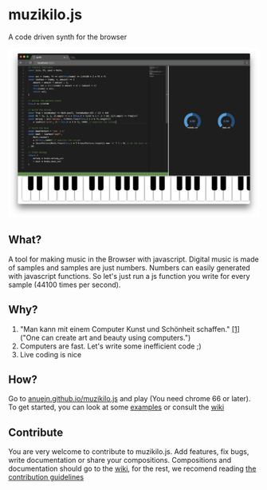 # muzikilo.js
A code driven synth for the browser

![screenshot](examples/screenshot.png)

## What?
A tool for making music in the Browser with javascript.
Digital music is made of samples and samples are just numbers. Numbers can easily generated with javascript functions. So let's just run a js function you write for every sample (44100 times per second).

## Why?
1. "Man kann mit einem Computer Kunst und Schönheit schaffen."
[[1]](https://www.ccc.de/de/hackerethik) ("One can create art and beauty using computers.")
1. Computers are fast. Let's write some inefficient code ;)
1. Live coding is nice

## How?
Go to [anuejn.github.io/muzikilo.js](https://anuejn.github.io/muzikilo.js) and play (You need chrome 66 or later).
To get started, you can look at some [examples](examples/) or consult the [wiki](https://github.com/anuejn/muzikilo.js/wiki)

## Contribute
You are very welcome to contribute to muzikilo.js. Add features, fix bugs, write documentation or share your compositions. Compositions and documentation should go to the [wiki](https://github.com/anuejn/muzikilo.js/wiki), for the rest, we recomend reading [the contribution guidelines](CONTRIBUTING.md)